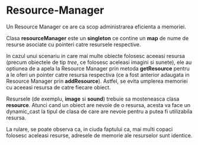 # Resource-Manager
Un Resource Manager ce are ca scop administrarea eficienta a memoriei. 

Clasa **resourceManager** este un **singleton** ce contine un **map** de nume de resurse asociate cu pointeri catre resursele respective. 

In cazul unui scenariu in care mai multe obiecte folosesc aceeasi resursa (precum obiectele de tip *tree*, ce folosesc aceleasi imagini si sunete), ele au optiunea de a apela la Resource Manager prin metoda **getResource** pentru a le oferi un pointer catre resursa respectiva (ce a fost anterior adaugata in Resource Manager prin **addResource**). Astfel, se evita umplerea memoriei cu aceeasi resursa de catre fiecare obiect.

Resursele (de exemplu, **image** si **sound**) trebuie sa mosteneasca clasa **resource**. Atunci cand un obiect are nevoie de o resursa, acesta va face un dynamic_cast la tipul de clasa de care are nevoie pentru a putea fi utilizabila resursa.

La rulare, se poate observa ca, in ciuda faptului ca, mai multi copaci folosesc aceleasi resurse, adresele de memorie ale resurselor sunt identice.
